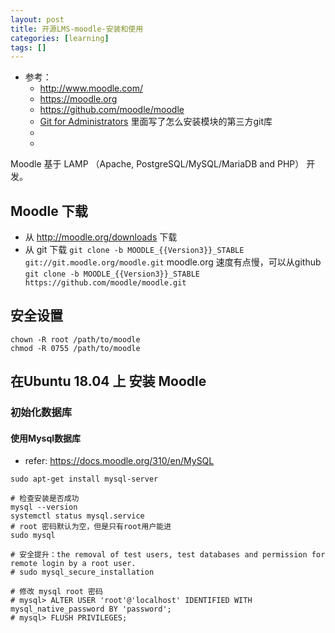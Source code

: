 ```yaml
---
layout: post
title: 开源LMS-moodle-安装和使用
categories: [learning]
tags: []
---
```


* 参考： 
  * <http://www.moodle.com/>
  * <https://moodle.org>
  * <https://github.com/moodle/moodle>
  * [Git for Administrators](https://docs.moodle.org/310/en/Git_for_Administrators)
    里面写了怎么安装模块的第三方git库
  * []()
  * []()



Moodle 基于 LAMP （Apache, PostgreSQL/MySQL/MariaDB and PHP） 开发。



## Moodle 下载

* 从 <http://moodle.org/downloads> 下载
* 从 git 下载
  `git clone -b MOODLE_{{Version3}}_STABLE git://git.moodle.org/moodle.git`
  moodle.org 速度有点慢，可以从github
  `git clone -b MOODLE_{{Version3}}_STABLE https://github.com/moodle/moodle.git`



## 安全设置

~~~
chown -R root /path/to/moodle
chmod -R 0755 /path/to/moodle
~~~


## 在Ubuntu 18.04 上 安装 Moodle


### 初始化数据库

#### 使用Mysql数据库

* refer: <https://docs.moodle.org/310/en/MySQL>

~~~
sudo apt-get install mysql-server

# 检查安装是否成功
mysql --version
systemctl status mysql.service
# root 密码默认为空，但是只有root用户能进
sudo mysql

# 安全提升：the removal of test users, test databases and permission for remote login by a root user.
# sudo mysql_secure_installation

# 修改 mysql root 密码
# mysql> ALTER USER 'root'@'localhost' IDENTIFIED WITH mysql_native_password BY 'password';
# mysql> FLUSH PRIVILEGES;




~~~
















































